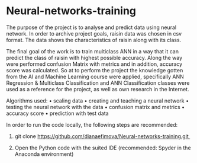 # Neural-networks-training

The purpose of the project is to analyse and predict data using neural network.
In order to archive project goals,  raisin data was chosen in csv format. The data shows the characteristics of raisin along with its class.

 The final goal of the work is to train multiclass ANN in a way that it can predict the class of raisin with highest possible accuracy. 
Along the way were performed confusion Matrix with metrics and in addition, accuracy score was calculated.
 So at to perform the project the knowledge gotten from the AI and Machine Learning course were applied, specifically ANN Regression & Multiclass Classification and ANN Classification classes were used as a reference for the project, as well as own research in the Internet.

Algorithms used: 
    • scaling data
    • creating and teaching a neural network
    • testing the neural network with the data
    • confusion matrix and metrics
    • accuracy score
    • prediction with test data

In order to run the code locally, the following steps are recommended: 

1. git clone https://github.com/dianaefimova/Neural-networks-training.git 

2. Open the Python code with the suited IDE (recommended: Spyder in the Anaconda environment)  

